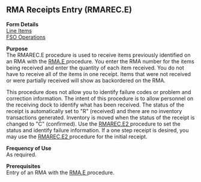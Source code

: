 ##  RMA Receipts Entry (RMAREC.E)

<PageHeader />

**Form Details**  
[ Line Items ](RMAREC-E-1/README.md)   
[ FSO Operations ](RMAREC-E-2/README.md)   

**Purpose**  
The RMAREC.E procedure is used to receive items previously identified on an RMA with the [ RMA.E ](../../../../../../../../../../../../../rover/AP-OVERVIEW/AP-ENTRY/AP-E/AP-E-1/CURRENCY-CONTROL/SO-E/MRK-CONTROL/MRK-CONTROL-2/RMA-E) procedure. You enter the RMA number for the items being received and enter the quantity of each item received. You do not have to receive all of the items in one receipt. Items that were not received or were partially received will show as backordered on the RMA.   
  
This procedure does not allow you to identify failure codes or problem and correction information. The intent of this procedure is to allow personnel on the receiving dock to identify what has been received. The status of the receipt is automatically set to "R" (received) and there are no inventory transactions generated. Inventory is moved when the status of the receipt is changed to "C" (confirmed). Use the [ RMAREC.E2 ](../../../../../../../../../../../../../rover/AP-OVERVIEW/AP-ENTRY/AP-E/AP-E-1/CURRENCY-CONTROL/SO-E/MRK-CONTROL/MRK-CONTROL-2/RMA-E/RMA-E-1/RMAREC-E2) procedure to set the status and identify failure information. If a one step receipt is desired, you may use the [ RMAREC.E2 ](../../../../../../../../../../../../../rover/AP-OVERVIEW/AP-ENTRY/AP-E/AP-E-1/CURRENCY-CONTROL/SO-E/MRK-CONTROL/MRK-CONTROL-2/RMA-E/RMA-E-1/RMAREC-E2) procedure for the initial receipt. 

**Frequency of Use**  
As required.

**Prerequisites**  
Entry of an RMA with the [ RMA.E ](../../../../../../../../../../../../../rover/AP-OVERVIEW/AP-ENTRY/AP-E/AP-E-1/CURRENCY-CONTROL/SO-E/MRK-CONTROL/MRK-CONTROL-2/RMA-E) procedure. 

<badge text= "Version 8.10.57" vertical="middle" />

<PageFooter />